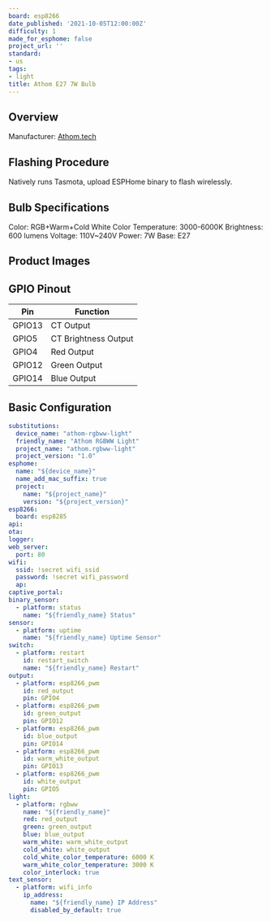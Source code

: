 ```yaml
---
board: esp8266
date_published: '2021-10-05T12:00:00Z'
difficulty: 1
made_for_esphome: false
project_url: ''
standard:
- us
tags:
- light
title: Athom E27 7W Bulb
---
```


## Overview

Manufacturer: [Athom.tech](https://www.athom.tech/blank-1/7w-2-pack)

## Flashing Procedure

Natively runs Tasmota, upload ESPHome binary to flash wirelessly.

## Bulb Specifications

Color: RGB+Warm+Cold White
Color Temperature: 3000-6000K
Brightness: 600 lumens
Voltage: 110V~240V
Power: 7W
Base:  E27

## Product Images

## GPIO Pinout

| Pin    | Function             |
| ------ | -------------------- |
| GPIO13 | CT Output            |
| GPIO5  | CT Brightness Output |
| GPIO4  | Red Output           |
| GPIO12 | Green Output         |
| GPIO14 | Blue Output          |

## Basic Configuration

```yaml
substitutions:
  device_name: "athom-rgbww-light"
  friendly_name: "Athom RGBWW Light"
  project_name: "athom.rgbww-light"
  project_version: "1.0"
esphome:
  name: "${device_name}"
  name_add_mac_suffix: true
  project:
    name: "${project_name}"
    version: "${project_version}"
esp8266:
  board: esp8285
api:
ota:
logger:
web_server:
  port: 80
wifi:
  ssid: !secret wifi_ssid
  password: !secret wifi_password
  ap:
captive_portal:
binary_sensor:
  - platform: status
    name: "${friendly_name} Status"
sensor:
  - platform: uptime
    name: "${friendly_name} Uptime Sensor"
switch:
  - platform: restart
    id: restart_switch
    name: "${friendly_name} Restart"
output:
  - platform: esp8266_pwm
    id: red_output
    pin: GPIO4
  - platform: esp8266_pwm
    id: green_output
    pin: GPIO12
  - platform: esp8266_pwm
    id: blue_output
    pin: GPIO14
  - platform: esp8266_pwm
    id: warm_white_output
    pin: GPIO13
  - platform: esp8266_pwm
    id: white_output
    pin: GPIO5
light:
  - platform: rgbww
    name: "${friendly_name}"
    red: red_output
    green: green_output
    blue: blue_output
    warm_white: warm_white_output
    cold_white: white_output
    cold_white_color_temperature: 6000 K
    warm_white_color_temperature: 3000 K
    color_interlock: true
text_sensor:
  - platform: wifi_info
    ip_address:
      name: "${friendly_name} IP Address"
      disabled_by_default: true
```
